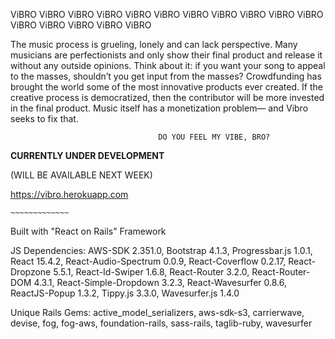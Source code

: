   ViBRO ViBRO ViBRO ViBRO ViBRO ViBRO ViBRO ViBRO ViBRO ViBRO ViBRO ViBRO ViBRO ViBRO ViBRO ViBRO

  The music process is grueling, lonely and can lack perspective. Many musicians are perfectionists and only show their final product and release it without any outside opinions. Think about it: if you want your song to appeal to the masses, shouldn’t you get input from the masses? Crowdfunding has brought the world some of the most innovative products ever created. If the creative process is democratized, then the contributor will be more invested in the final product. Music itself has a monetization problem— and Vibro seeks to fix that.
  
  
                                     DO YOU FEEL MY VIBE, BRO? 

**CURRENTLY UNDER DEVELOPMENT**

(WILL BE AVAILABLE NEXT WEEK)

https://vibro.herokuapp.com

    ~~~~~~~~~~~~~

Built with "React on Rails" Framework

JS Dependencies: AWS-SDK 2.351.0,
                 Bootstrap 4.1.3, 
                 Progressbar.js 1.0.1, 
                 React 15.4.2,
                 React-Audio-Spectrum 0.0.9,
                 React-Coverflow 0.2.17,
                 React-Dropzone 5.5.1, 
                 React-Id-Swiper 1.6.8,
                 React-Router 3.2.0,
                 React-Router-DOM 4.3.1,
                 React-Simple-Dropdown 3.2.3,
                 React-Wavesurfer 0.8.6,
                 ReactJS-Popup 1.3.2,
                 Tippy.js 3.3.0,
                 Wavesurfer.js 1.4.0
                 
Unique Rails Gems: active_model_serializers, 
                   aws-sdk-s3, 
                   carrierwave, 
                   devise, 
                   fog, 
                   fog-aws, 
                   foundation-rails,
                   sass-rails,
                   taglib-ruby,
                   wavesurfer

